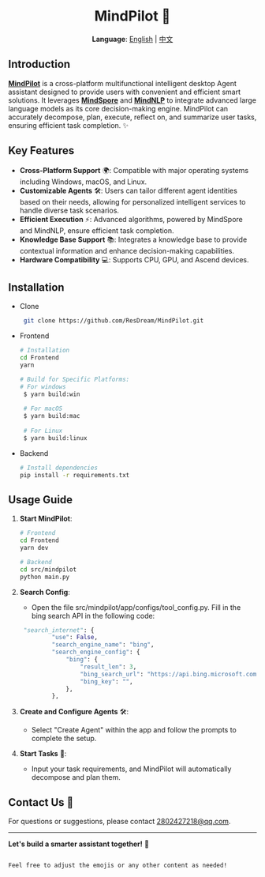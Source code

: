# <center>MindPilot 🚀
<div align="center">

**Language**: [English](README.md) | [中文](README-zh.md)

</div>

## Introduction

[**MindPilot**](https://github.com/ResDream/MindPilot) is a cross-platform multifunctional intelligent desktop Agent assistant designed to provide users with convenient and efficient smart solutions. It leverages [**MindSpore**](https://github.com/mindspore-ai/mindspore) and [**MindNLP**](https://github.com/mindspore-lab/mindnlp) to integrate advanced large language models as its core decision-making engine. MindPilot can accurately decompose, plan, execute, reflect on, and summarize user tasks, ensuring efficient task completion. ✨

## Key Features

- **Cross-Platform Support** 🌍: Compatible with major operating systems including Windows, macOS, and Linux.
- **Customizable Agents** 🛠️: Users can tailor different agent identities based on their needs, allowing for personalized intelligent services to handle diverse task scenarios.
- **Efficient Execution** ⚡: Advanced algorithms, powered by MindSpore and MindNLP, ensure efficient task completion.
- **Knowledge Base Support** 📚: Integrates a knowledge base to provide contextual information and enhance decision-making capabilities.
- **Hardware Compatibility** 💻: Supports CPU, GPU, and Ascend devices.

## Installation
- Clone
   ```bash
    git clone https://github.com/ResDream/MindPilot.git
   ```
- Frontend 
   ```bash
  # Installation
   cd Frontend
   yarn
  
  # Build for Specific Platforms:
   # For windows
    $ yarn build:win
    
    # For macOS
    $ yarn build:mac
    
    # For Linux
    $ yarn build:linux
   ```
  
- Backend 
    ```bash
    # Install dependencies
    pip install -r requirements.txt
    ```

## Usage Guide

1. **Start MindPilot**:
   ```bash
   # Frontend
   cd Frontend
   yarn dev
   
   # Backend
   cd src/mindpilot
   python main.py
   ```

2. **Search Config**:
    - Open the file src/mindpilot/app/configs/tool_config.py. 
Fill in the bing search API in the following code: 
   ```python
    "search_internet": { 
            "use": False, 
            "search_engine_name": "bing", 
            "search_engine_config": { 
                "bing": { 
                    "result_len": 3, 
                    "bing_search_url": "https://api.bing.microsoft.com/v7.0/search", 
                    "bing_key": "", 
                }, 
            }, 
    ```

3. **Create and Configure Agents** 🛠️:
   - Select "Create Agent" within the app and follow the prompts to complete the setup.

4. **Start Tasks** 📝:
   - Input your task requirements, and MindPilot will automatically decompose and plan them.


## Contact Us 📧

For questions or suggestions, please contact [2802427218@qq.com](mailto:your-email@example.com).

---

**Let's build a smarter assistant together!** 🌟
```

Feel free to adjust the emojis or any other content as needed!